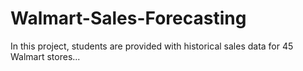 # Walmart-Sales-Forecasting
In this project, students are provided with historical sales data for 45 Walmart stores...
